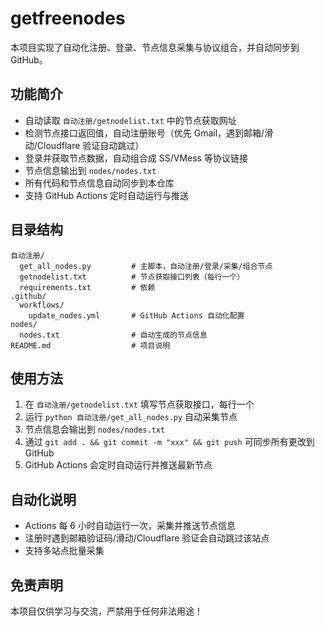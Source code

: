 # getfreenodes

本项目实现了自动化注册、登录、节点信息采集与协议组合，并自动同步到 GitHub。

## 功能简介
- 自动读取 `自动注册/getnodelist.txt` 中的节点获取网址
- 检测节点接口返回值，自动注册账号（优先 Gmail，遇到邮箱/滑动/Cloudflare 验证自动跳过）
- 登录并获取节点数据，自动组合成 SS/VMess 等协议链接
- 节点信息输出到 `nodes/nodes.txt`
- 所有代码和节点信息自动同步到本仓库
- 支持 GitHub Actions 定时自动运行与推送

## 目录结构
```
自动注册/
  get_all_nodes.py         # 主脚本，自动注册/登录/采集/组合节点
  getnodelist.txt          # 节点获取接口列表（每行一个）
  requirements.txt         # 依赖
.github/
  workflows/
    update_nodes.yml       # GitHub Actions 自动化配置
nodes/
  nodes.txt                # 自动生成的节点信息
README.md                  # 项目说明
```

## 使用方法
1. 在 `自动注册/getnodelist.txt` 填写节点获取接口，每行一个
2. 运行 `python 自动注册/get_all_nodes.py` 自动采集节点
3. 节点信息会输出到 `nodes/nodes.txt`
4. 通过 `git add . && git commit -m "xxx" && git push` 可同步所有更改到 GitHub
5. GitHub Actions 会定时自动运行并推送最新节点

## 自动化说明
- Actions 每 6 小时自动运行一次，采集并推送节点信息
- 注册时遇到邮箱验证码/滑动/Cloudflare 验证会自动跳过该站点
- 支持多站点批量采集

## 免责声明
本项目仅供学习与交流，严禁用于任何非法用途！ 
